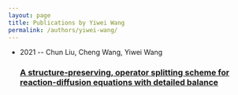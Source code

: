 ```yaml
---
layout: page
title: Publications by Yiwei Wang
permalink: /authors/yiwei-wang/
---
```


<ul class="post-list">
<li><span class='post-meta'>2021 -- Chun Liu, Cheng Wang, Yiwei Wang</span><h3><a class='post-link' href='../../a-structure-preserving-operator-splitting-scheme-for-reaction-diffusion-equations-with-detailed-balance'>A structure-preserving, operator splitting scheme for reaction-diffusion equations with detailed balance</a></h3></li>

</ul>

